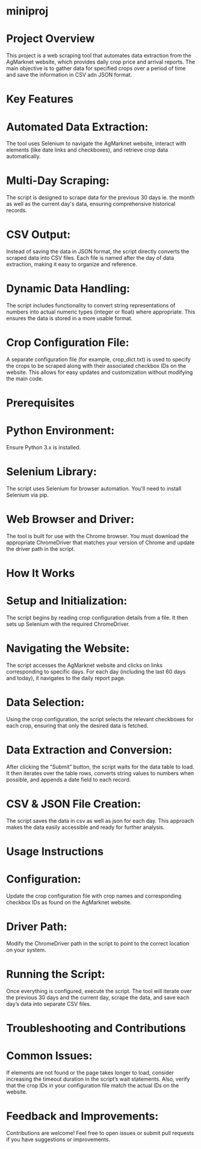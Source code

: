 # miniproj

# Project Overview

This project is a web scraping tool that automates data extraction from the AgMarknet website, which provides daily crop price and arrival reports. The main objective is to gather data for specified crops over a period of time and save the information in CSV adn JSON format.

# Key Features

# Automated Data Extraction:
The tool uses Selenium to navigate the AgMarknet website, interact with elements (like date links and checkboxes), and retrieve crop data automatically.

# Multi-Day Scraping:
The script is designed to scrape data for the previous 30 days ie. the month as well as the current day's data, ensuring comprehensive historical records.

# CSV Output:
Instead of saving the data in JSON format, the script directly converts the scraped data into CSV files. Each file is named after the day of data extraction, making it easy to organize and reference.

# Dynamic Data Handling:
The script includes functionality to convert string representations of numbers into actual numeric types (integer or float) where appropriate. This ensures the data is stored in a more usable format.

# Crop Configuration File:
A separate configuration file (for example, crop_dict.txt) is used to specify the crops to be scraped along with their associated checkbox IDs on the website. This allows for easy updates and customization without modifying the main code.

# Prerequisites

# Python Environment:
Ensure Python 3.x is installed.

# Selenium Library:
The script uses Selenium for browser automation. You'll need to install Selenium via pip.

# Web Browser and Driver:
The tool is built for use with the Chrome browser. You must download the appropriate ChromeDriver that matches your version of Chrome and update the driver path in the script.

# How It Works

# Setup and Initialization:
The script begins by reading crop configuration details from a file. It then sets up Selenium with the required ChromeDriver.

# Navigating the Website:
The script accesses the AgMarknet website and clicks on links corresponding to specific days. For each day (including the last 60 days and today), it navigates to the daily report page.

# Data Selection:
Using the crop configuration, the script selects the relevant checkboxes for each crop, ensuring that only the desired data is fetched.

# Data Extraction and Conversion:
After clicking the “Submit” button, the script waits for the data table to load. It then iterates over the table rows, converts string values to numbers when possible, and appends a date field to each record.

# CSV & JSON File Creation:
The script saves the data in csv as well as json for each day. This approach makes the data easily accessible and ready for further analysis.

# Usage Instructions

# Configuration:
Update the crop configuration file with crop names and corresponding checkbox IDs as found on the AgMarknet website.

# Driver Path:
Modify the ChromeDriver path in the script to point to the correct location on your system.

# Running the Script:
Once everything is configured, execute the script. The tool will iterate over the previous 30 days and the current day, scrape the data, and save each day’s data into separate CSV files.

# Troubleshooting and Contributions

# Common Issues:
If elements are not found or the page takes longer to load, consider increasing the timeout duration in the script’s wait statements. Also, verify that the crop IDs in your configuration file match the actual IDs on the website.

# Feedback and Improvements:
Contributions are welcome! Feel free to open issues or submit pull requests if you have suggestions or improvements.
